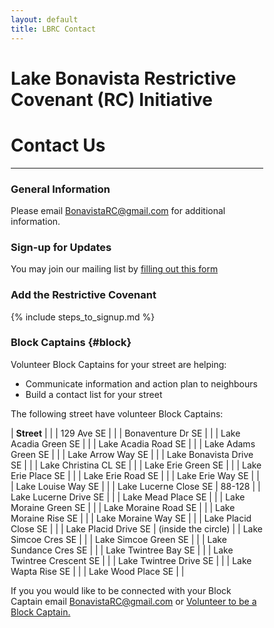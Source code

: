 ```yaml
---
layout: default
title: LBRC Contact
---
```




<html>
<head>
<meta name="viewport" content="width=device-width, initial-scale=1">
<style>
* {
  box-sizing: border-box;
}



p {
	padding-left: 2rem;
}



h1 {
  text-align: center;
}

blockquote {
	background-color: #FFFF00;
}

table {
	margin-left: 3rem;
	margin-bottom: 1rem;
}

tr {
	border-bottom: 1px solid lightgrey;
}

td {
	padding: .3rem;
}

</style>
</head>
</html>


# Lake Bonavista Restrictive Covenant (RC) Initiative
# Contact Us

---


### General Information

Please email [BonavistaRC@gmail.com](mailto:BonavistaRC@gmail.com) for additional information.

### Sign-up for Updates

You may join our mailing list by [filling out this form](../mailinglist)


### Add the Restrictive Covenant

{% include steps_to_signup.md %}

### Block Captains {#block}

Volunteer Block Captains for your street are helping:
* Communicate information and action plan to neighbours
* Build a contact list for your street

The following street have volunteer Block Captains:

| **Street** | |
| 129 Ave SE | |
| Bonaventure Dr SE | |
| Lake Acadia Green SE | |
| Lake Acadia Road SE | |
| Lake Adams Green SE | |
| Lake Arrow Way SE | |
| Lake Bonavista Drive SE | |
| Lake Christina CL SE | |
| Lake Erie Green SE | |
| Lake Erie Place SE | |
| Lake Erie Road SE | |
| Lake Erie Way SE | |
| Lake Louise Way SE | |
| Lake Lucerne Close SE | 88-128 |
| Lake Lucerne Drive SE | |
| Lake Mead Place SE | |
| Lake Moraine Green SE | |
| Lake Moraine Road SE | |
| Lake Moraine Rise SE | |
| Lake Moraine Way SE | |
| Lake Placid Close SE | |
| Lake Placid Drive SE | (inside the circle) |
| Lake Simcoe Cres SE | |
| Lake Simcoe Green SE | |
| Lake Sundance Cres SE | |
| Lake Twintree Bay SE | |
| Lake Twintree Crescent SE | |
| Lake Twintree Drive SE | |
| Lake Wapta Rise SE | |
| Lake Wood Place SE | |

If you you would like to be connected with your Block Captain email [BonavistaRC@gmail.com](mailto:BonavistaRC@gmail.com) or [Volunteer to be a Block Captain.](../block)







